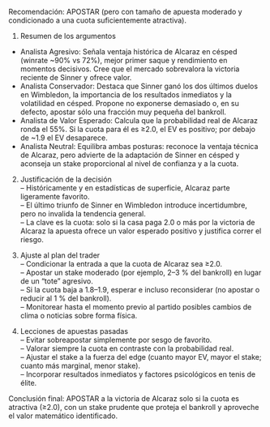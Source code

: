 Recomendación: APOSTAR (pero con tamaño de apuesta moderado y condicionado a una cuota suficientemente atractiva).

1. Resumen de los argumentos  
- Analista Agresivo: Señala ventaja histórica de Alcaraz en césped (winrate ~90% vs 72%), mejor primer saque y rendimiento en momentos decisivos. Cree que el mercado sobrevalora la victoria reciente de Sinner y ofrece valor.  
- Analista Conservador: Destaca que Sinner ganó los dos últimos duelos en Wimbledon, la importancia de los resultados inmediatos y la volatilidad en césped. Propone no exponerse demasiado o, en su defecto, apostar sólo una fracción muy pequeña del bankroll.  
- Analista de Valor Esperado: Calcula que la probabilidad real de Alcaraz ronda el 55%. Si la cuota para él es ≥2.0, el EV es positivo; por debajo de ~1.9 el EV desaparece.  
- Analista Neutral: Equilibra ambas posturas: reconoce la ventaja técnica de Alcaraz, pero advierte de la adaptación de Sinner en césped y aconseja un stake proporcional al nivel de confianza y a la cuota.

2. Justificación de la decisión  
– Históricamente y en estadísticas de superficie, Alcaraz parte ligeramente favorito.  
– El último triunfo de Sinner en Wimbledon introduce incertidumbre, pero no invalida la tendencia general.  
– La clave es la cuota: solo si la casa paga 2.0 o más por la victoria de Alcaraz la apuesta ofrece un valor esperado positivo y justifica correr el riesgo.  

3. Ajuste al plan del trader  
– Condicionar la entrada a que la cuota de Alcaraz sea ≥2.0.  
– Apostar un stake moderado (por ejemplo, 2–3 % del bankroll) en lugar de un “tote” agresivo.  
– Si la cuota baja a 1.8–1.9, esperar e incluso reconsiderar (no apostar o reducir al 1 % del bankroll).  
– Monitorear hasta el momento previo al partido posibles cambios de clima o noticias sobre forma física.

4. Lecciones de apuestas pasadas  
– Evitar sobreapostar simplemente por sesgo de favorito.  
– Valorar siempre la cuota en contraste con la probabilidad real.  
– Ajustar el stake a la fuerza del edge (cuanto mayor EV, mayor el stake; cuanto más marginal, menor stake).  
– Incorporar resultados inmediatos y factores psicológicos en tenis de élite.

Conclusión final: APOSTAR a la victoria de Alcaraz solo si la cuota es atractiva (≥2.0), con un stake prudente que proteja el bankroll y aproveche el valor matemático identificado.